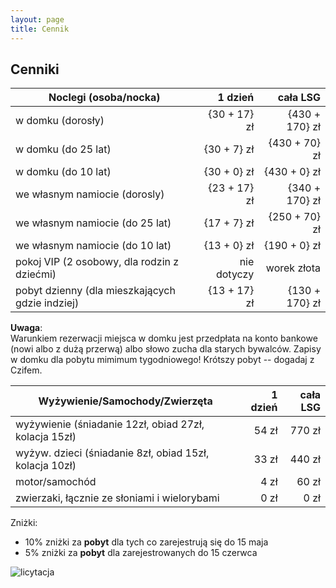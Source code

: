 ```yaml
---
layout: page
title: Cennik
---
```


## Cenniki

<!--
Tutaj tekst dla Czifa, nie dla konsumpcji publicznej :)

Opłatę za LSG będziemy wliczać w noclegi dla zmniejszenia ilości negocjacji ze strony uczęstników!
W poniższej tabeli piszemy ceny tak o: {Alaska + LSG}. Na stronie się potem będzie pokazywała suma.

Od VIPów wybrać tak samo: dorosły 17/170 dorosły, do 25 lat 7/70
-->

| Noclegi (osoba/nocka)                           |       1 dzień |       cała LSG |
| ----------------------------------------------- | ------------: | -------------: |
| w domku (dorosły)                               |  {30 + 17} zł | {430 + 170} zł |
| w domku (do 25 lat)                             |  {30 +  7} zł | {430 +  70} zł |
| w domku (do 10 lat)                             |  {30 +  0} zł | {430 +   0} zł |
| we własnym namiocie (dorosly)                   |  {23 + 17} zł | {340 + 170} zł |
| we własnym namiocie (do 25 lat)                 |  {17 +  7} zł | {250 +  70} zł |
| we własnym namiocie (do 10 lat)                 |  {13 +  0} zł | {190 +   0} zł |
| pokoj VIP (2 osobowy, dla rodzin z dziećmi)     |   nie dotyczy |    worek złota |
| pobyt dzienny (dla mieszkających gdzie indziej) |  {13 + 17} zł | {130 + 170} zł |

**Uwaga**:  
Warunkiem rezerwacji miejsca w domku jest przedpłata na konto bankowe (nowi albo z dużą przerwą) albo słowo zucha dla starych bywalców. Zapisy w domku dla pobytu mimimum tygodniowego! Krótszy pobyt -- dogadaj z Czifem.

| Wyżywienie/Samochody/Zwierzęta                          | 1 dzień | cała LSG |
| ------------------------------------------------------- | ------: | -------: |
| wyżywienie   (śniadanie 12zł, obiad 27zł, kolacja 15zł) |   54 zł |   770 zł |
| wyżyw. dzieci (śniadanie 8zł, obiad 15zł, kolacja 10zł) |   33 zł |   440 zł |
| motor/samochód                                          |    4 zł |    60 zł |
| zwierzaki, łącznie ze słoniami i wielorybami            |    0 zł |     0 zł |

Zniżki:
- 10% zniżki za **pobyt** dla tych co zarejestrują się do 15 maja
- 5% zniżki za **pobyt** dla zarejestrowanych do 15 czerwca

![licytacja](/public/licytacja.jpg)

